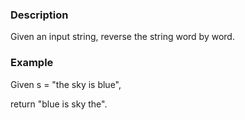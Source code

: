 ### Description
Given an input string, reverse the string word by word.

### Example
Given s = "the sky is blue",

return "blue is sky the".
